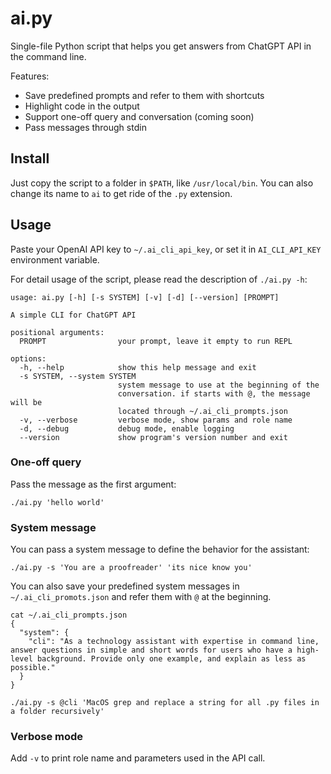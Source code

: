 # ai.py

Single-file Python script that helps you get answers from ChatGPT API in the command line.

Features:
- Save predefined prompts and refer to them with shortcuts
- Highlight code in the output
- Support one-off query and conversation (coming soon)
- Pass messages through stdin

## Install

Just copy the script to a folder in `$PATH`, like `/usr/local/bin`. You can also change its name to `ai` to get ride of the `.py` extension.

## Usage

Paste your OpenAI API key to `~/.ai_cli_api_key`, or set it in `AI_CLI_API_KEY` environment variable.

For detail usage of the script, please read the description of `./ai.py -h`:

```
usage: ai.py [-h] [-s SYSTEM] [-v] [-d] [--version] [PROMPT]

A simple CLI for ChatGPT API

positional arguments:
  PROMPT                your prompt, leave it empty to run REPL

options:
  -h, --help            show this help message and exit
  -s SYSTEM, --system SYSTEM
                        system message to use at the beginning of the
                        conversation. if starts with @, the message will be
                        located through ~/.ai_cli_prompts.json
  -v, --verbose         verbose mode, show params and role name
  -d, --debug           debug mode, enable logging
  --version             show program's version number and exit
```

### One-off query

Pass the message as the first argument:

```
./ai.py 'hello world'
```

### System message

You can pass a system message to define the behavior for the assistant:

```
./ai.py -s 'You are a proofreader' 'its nice know you'
```

You can also save your predefined system messages in `~/.ai_cli_promots.json`
and refer them with `@` at the beginning.

```
cat ~/.ai_cli_prompts.json
{
  "system": {
    "cli": "As a technology assistant with expertise in command line, answer questions in simple and short words for users who have a high-level background. Provide only one example, and explain as less as possible."
  }
}

./ai.py -s @cli 'MacOS grep and replace a string for all .py files in a folder recursively'
```

### Verbose mode

Add `-v` to print role name and parameters used in the API call.
